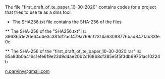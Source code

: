 The file "first_draft_of_te_paper_10-30-2020" contains codes for a project that tries to use te as a dms tool.

  * The SHA256.txt file contains the SHA-256 of the files
  
 ** The SHA-256 of the "SHA256.txt" is:
 3968651e26e64c4e3c381df2acf479a769cf2314a63088776bad8471ab33fe0c
 
 ** The SHA-256 of the "first_draft_of_te_paper_10-30-2020.rar" is:
 85a83b0a416c1efe6f9e23d9ddae20b2c16868cf385e5f5f3db69751ac10224b
 
 n.parviny@gmail.com
